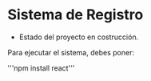 <h1>Sistema de Registro</h1>

- Estado del proyecto en costrucción.

Para ejecutar el sistema, debes poner:

'''npm install react'''
